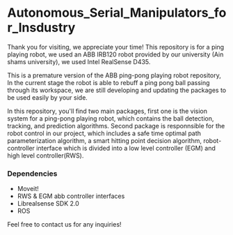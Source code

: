 # Autonomous_Serial_Manipulators_for_Insdustry
Thank you for visiting, we appreciate your time!
This repository is for a ping playing robot, we used an ABB IRB120 robot provided by our university (Ain shams university), we used Intel RealSense D435.

This is a premature version of the ABB ping-pong playing robot repository, In the current stage the robot is able to rebuff a ping pong ball passing through its workspace, we are still developing and updating the packages to be used easily by your side.

In this repository, you'll find two main packages, first one is the vision system for a ping-pong playing robot, which contains the ball detection, tracking, and prediction algorithms.
Second package is responnsible for the robot control in our project, which includes a safe time optimal path parameterization algorithm, a smart hitting point decision algorithm, robot-controller interface which is divided into a low level controller (EGM) and high level controller(RWS).

### Dependencies
- Moveit!
- RWS & EGM abb controller interfaces
- Librealsense SDK 2.0
- ROS

Feel free to contact us for any inquiries!
